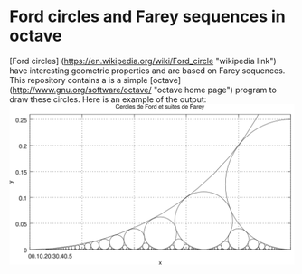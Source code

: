 # Ford circles and Farey sequences in octave

[Ford circles] (https://en.wikipedia.org/wiki/Ford_circle "wikipedia link") have interesting geometric properties and are based on Farey sequences.
This repository contains a is a simple [octave] (http://www.gnu.org/software/octave/ "octave home page") program to draw these circles.
Here is an example of the output:
![Ford circles](https://raw.githubusercontent.com/courville/fordcircles/master/cford.svg "Ford circles")
